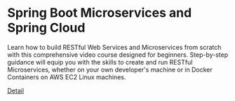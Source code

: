 # Spring Boot Microservices and Spring Cloud

Learn how to build RESTful Web Services and Microservices from scratch with this comprehensive video course designed for beginners. Step-by-step guidance will equip you with the skills to create and run RESTful Microservices, whether on your own developer's machine or in Docker Containers on AWS EC2 Linux machines. 

[Detail](https://eduitfree.com/courses/spring-boot-microservices-and-spring-cloud)